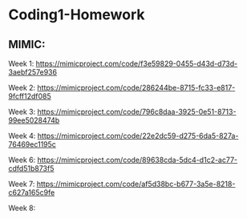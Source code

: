 # Coding1-Homework
## MIMIC:

Week 1: https://mimicproject.com/code/f3e59829-0455-d43d-d73d-3aebf257e936

Week 2: https://mimicproject.com/code/286244be-8715-fc33-e817-9fcff12df085

Week 3: https://mimicproject.com/code/796c8daa-3925-0e51-8713-99ee5028474b

Week 4: https://mimicproject.com/code/22e2dc59-d275-6da5-827a-76469ec1195c

Week 6: https://mimicproject.com/code/89638cda-5dc4-d1c2-ac77-cdfd51b873f5

Week 7: https://mimicproject.com/code/af5d38bc-b677-3a5e-8218-c627a165c9fe

Week 8: 
